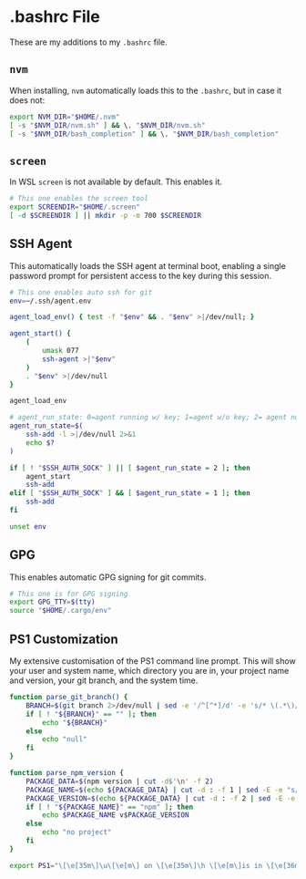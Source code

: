 # .bashrc File

These are my additions to my `.bashrc` file.

## `nvm`

When installing, `nvm` automatically loads this to the `.bashrc`, but in case it does not:

```bash
export NVM_DIR="$HOME/.nvm"
[ -s "$NVM_DIR/nvm.sh" ] && \. "$NVM_DIR/nvm.sh"
[ -s "$NVM_DIR/bash_completion" ] && \. "$NVM_DIR/bash_completion"
```

## `screen`

In WSL `screen` is not available by default. This enables it.

```bash
# This one enables the screen tool
export SCREENDIR="$HOME/.screen"
[ -d $SCREENDIR ] || mkdir -p -m 700 $SCREENDIR
```

## SSH Agent

This automatically loads the SSH agent at terminal boot, enabling a single password prompt for persistent access to the key during this session.

```bash
# This one enables auto ssh for git
env=~/.ssh/agent.env

agent_load_env() { test -f "$env" && . "$env" >|/dev/null; }

agent_start() {
    (
        umask 077
        ssh-agent >|"$env"
    )
    . "$env" >|/dev/null
}

agent_load_env

# agent_run_state: 0=agent running w/ key; 1=agent w/o key; 2= agent not running
agent_run_state=$(
    ssh-add -l >|/dev/null 2>&1
    echo $?
)

if [ ! "$SSH_AUTH_SOCK" ] || [ $agent_run_state = 2 ]; then
    agent_start
    ssh-add
elif [ "$SSH_AUTH_SOCK" ] && [ $agent_run_state = 1 ]; then
    ssh-add
fi

unset env
```

## GPG

This enables automatic GPG signing for git commits.

```bash
# This one is for GPG signing
export GPG_TTY=$(tty)
source "$HOME/.cargo/env"
```

## PS1 Customization

My extensive customisation of the PS1 command line prompt. This will show your user and system name, which directory you are in, your project name and version, your git branch, and the system time.

```bash
function parse_git_branch() {
    BRANCH=$(git branch 2>/dev/null | sed -e '/^[^*]/d' -e 's/* \(.*\)/\1/')
    if [ ! "${BRANCH}" == "" ]; then
        echo "${BRANCH}"
    else
        echo "null"
    fi
}

function parse_npm_version {
    PACKAGE_DATA=$(npm version | cut -d$'\n' -f 2)
    PACKAGE_NAME=$(echo ${PACKAGE_DATA} | cut -d : -f 1 | sed -E -e "s/('|,)//g")
    PACKAGE_VERSION=$(echo ${PACKAGE_DATA} | cut -d : -f 2 | sed -E -e "s/(\s|'|,)//g") 
    if [ ! "${PACKAGE_NAME}" == "npm" ]; then
        echo $PACKAGE_NAME v$PACKAGE_VERSION
    else
        echo "no project"
    fi
}

export PS1="\[\e[35m\]\u\[\e[m\] on \[\e[35m\]\h \[\e[m\]is in \[\e[36m\]\W\[\e[m\] editing \[\e[33m\]\`parse_npm_version\`\[\e[m\] on branch \[\e[32m\]\`parse_git_branch\`\[\e[m\] at \[\e[34m\]\t\[\e[m\]\n\[\033[0;32m\]└─\[\033[0m\033[0;32m\] \$\[\033[0m\033[0;32m\] ▶\[\033[0m\] "
```
